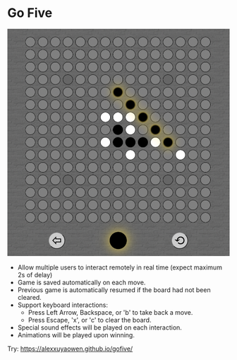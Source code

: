 # Go Five

![Demo](https://github.com/alexxuyaowen/gofive/blob/main/demo/demo.png)

- Allow multiple users to interact remotely in real time (expect maximum 2s of delay)
- Game is saved automatically on each move.
- Previous game is automatically resumed if the board had not been cleared.
- Support keyboard interactions:
  - Press Left Arrow, Backspace, or 'b' to take back a move.
  - Press Escape, 'x', or 'c' to clear the board.
- Special sound effects will be played on each interaction.
- Animations will be played upon winning.

Try: https://alexxuyaowen.github.io/gofive/
